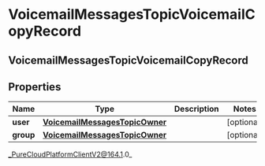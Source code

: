 # VoicemailMessagesTopicVoicemailCopyRecord

## VoicemailMessagesTopicVoicemailCopyRecord

## Properties

|Name | Type | Description | Notes|
|------------ | ------------- | ------------- | -------------|
| **user** | [**VoicemailMessagesTopicOwner**](VoicemailMessagesTopicOwner) |  | [optional] |
| **group** | [**VoicemailMessagesTopicOwner**](VoicemailMessagesTopicOwner) |  | [optional] |



_PureCloudPlatformClientV2@164.1.0_
